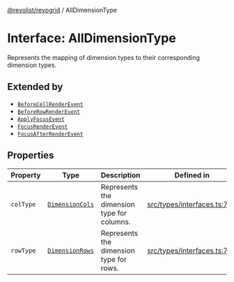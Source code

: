 [@revolist/revogrid](README.md) / AllDimensionType

# Interface: AllDimensionType

Represents the mapping of dimension types to their corresponding dimension types.

## Extended by

- [`BeforeCellRenderEvent`](Interface.BeforeCellRenderEvent.md)
- [`BeforeRowRenderEvent`](Interface.BeforeRowRenderEvent.md)
- [`ApplyFocusEvent`](Interface.ApplyFocusEvent.md)
- [`FocusRenderEvent`](Interface.FocusRenderEvent.md)
- [`FocusAfterRenderEvent`](Interface.FocusAfterRenderEvent.md)

## Properties

| Property | Type | Description | Defined in |
| ------ | ------ | ------ | ------ |
| `colType` | [`DimensionCols`](TypeAlias.DimensionCols.md) | Represents the dimension type for columns. | [src/types/interfaces.ts:737](https://github.com/revolist/revogrid/blob/7441a116e7c14801fe05f009e2206ea7b70630f5/src/types/interfaces.ts#L737) |
| `rowType` | [`DimensionRows`](TypeAlias.DimensionRows.md) | Represents the dimension type for rows. | [src/types/interfaces.ts:732](https://github.com/revolist/revogrid/blob/7441a116e7c14801fe05f009e2206ea7b70630f5/src/types/interfaces.ts#L732) |
